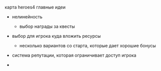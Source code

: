 карта heroes4
главные идеи 
- нелинейность
  * выбор награды за квесты
- выбор для игрока куда вложить ресурсы
  * несколько вариантов со старта, которые дает хорошие бонусы
- система репутации, которая ограничивает доступ игрока

- 
